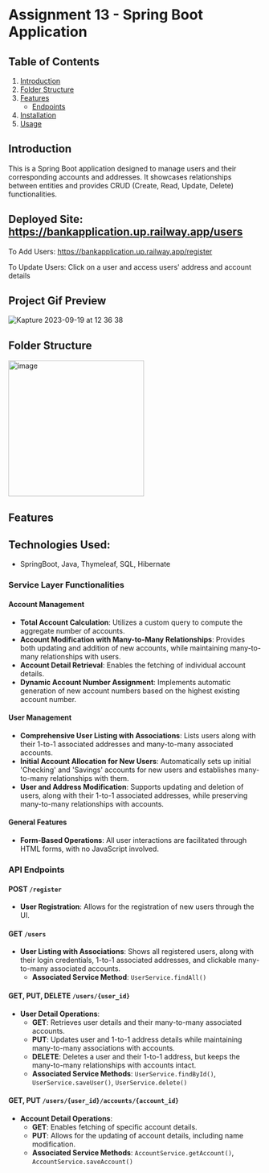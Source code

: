 # Assignment 13 - Spring Boot Application

## Table of Contents

1. [Introduction](#introduction)
2. [Folder Structure](#folder-structure)
3. [Features](#features)
   - [Endpoints](#endpoints)
4. [Installation](#installation)
5. [Usage](#usage)

## Introduction

This is a Spring Boot application designed to manage users and their corresponding accounts and addresses. It showcases relationships between entities and provides CRUD (Create, Read, Update, Delete) functionalities.

## Deployed Site: https://bankapplication.up.railway.app/users

   To Add Users: https://bankapplication.up.railway.app/register
   
   To Update Users: Click on a user and access users' address and account details

## Project Gif Preview
![Kapture 2023-09-19 at 12 36 38](https://github.com/OSUMed/srikanth-assignment13/assets/62990411/f4c837b5-557c-4182-b0ab-c6a61c70ffa1)

## Folder Structure

<img width="270" alt="image" src="https://github.com/OSUMed/srikanth-assignment13/assets/62990411/0389a57f-a03e-41dc-891a-aac0184678e4">

## Features

## Technologies Used:
- SpringBoot, Java, Thymeleaf, SQL, Hibernate

### Service Layer Functionalities

#### Account Management
- **Total Account Calculation**: Utilizes a custom query to compute the aggregate number of accounts.
- **Account Modification with Many-to-Many Relationships**: Provides both updating and addition of new accounts, while maintaining many-to-many relationships with users.
- **Account Detail Retrieval**: Enables the fetching of individual account details.
- **Dynamic Account Number Assignment**: Implements automatic generation of new account numbers based on the highest existing account number.

#### User Management
- **Comprehensive User Listing with Associations**: Lists users along with their 1-to-1 associated addresses and many-to-many associated accounts.
- **Initial Account Allocation for New Users**: Automatically sets up initial 'Checking' and 'Savings' accounts for new users and establishes many-to-many relationships with them.
- **User and Address Modification**: Supports updating and deletion of users, along with their 1-to-1 associated addresses, while preserving many-to-many relationships with accounts.

#### General Features
- **Form-Based Operations**: All user interactions are facilitated through HTML forms, with no JavaScript involved.

### API Endpoints

#### POST `/register`
- **User Registration**: Allows for the registration of new users through the UI.
  
#### GET `/users`
- **User Listing with Associations**: Shows all registered users, along with their login credentials, 1-to-1 associated addresses, and clickable many-to-many associated accounts.
  - **Associated Service Method**: `UserService.findAll()`

#### GET, PUT, DELETE `/users/{user_id}`
- **User Detail Operations**: 
  - **GET**: Retrieves user details and their many-to-many associated accounts.
  - **PUT**: Updates user and 1-to-1 address details while maintaining many-to-many associations with accounts.
  - **DELETE**: Deletes a user and their 1-to-1 address, but keeps the many-to-many relationships with accounts intact.
  - **Associated Service Methods**: `UserService.findById()`, `UserService.saveUser()`, `UserService.delete()`
  
#### GET, PUT `/users/{user_id}/accounts/{account_id}`
- **Account Detail Operations**: 
  - **GET**: Enables fetching of specific account details.
  - **PUT**: Allows for the updating of account details, including name modification.
  - **Associated Service Methods**: `AccountService.getAccount()`, `AccountService.saveAccount()`


